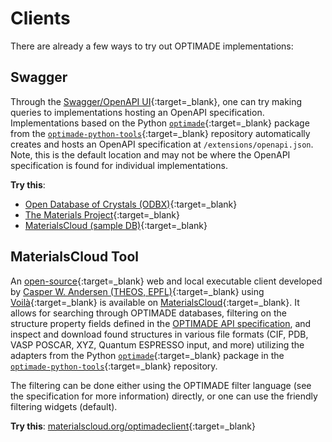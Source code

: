 # Clients

There are already a few ways to try out OPTIMADE implementations:

## Swagger

Through the [Swagger/OpenAPI UI](https://petstore.swagger.io){:target=_blank}, one can try making queries to implementations hosting an OpenAPI specification.
Implementations based on the Python [`optimade`](https://pypi.org/project/optimade/){:target=_blank} package from the [`optimade-python-tools`](https://github.com/Materials-Consortia/optimade-python-tools){:target=_blank} repository automatically creates and hosts an OpenAPI specification at `/extensions/openapi.json`.
Note, this is the default location and may not be where the OpenAPI specification is found for individual implementations.

**Try this**:

- [Open Database of Crystals (ODBX)](https://petstore.swagger.io/?url=https://optimade.odbx.science/v1/extensions/openapi.json){:target=_blank}
- [The Materials Project](https://petstore.swagger.io/?url=https://optimade.materialsproject.org/v1/extensions/openapi.json){:target=_blank}
- [MaterialsCloud (sample DB)](https://petstore.swagger.io/?url=https://aiida-dev.materialscloud.org/optimade-sample/optimade/v1/extensions/openapi.json){:target=_blank}

## MaterialsCloud Tool

An [open-source](https://github.com/CasperWA/voila-optimade-client){:target=_blank} web and local executable client developed by [Casper W. Andersen (THEOS, EPFL)](https://casper.welzel.nu){:target=_blank} using [Voilà](https://voila.readthedocs.io){:target=_blank} is available on [MaterialsCloud](https://materialscloud.org){:target=_blank}.
It allows for searching through OPTIMADE databases, filtering on the structure property fields defined in the [OPTIMADE API specification](optimade), and inspect and download found structures in various file formats (CIF, PDB, VASP POSCAR, XYZ, Quantum ESPRESSO input, and more) utilizing the adapters from the Python [`optimade`](https://pypi.org/project/optimade/){:target=_blank} package in the [`optimade-python-tools`](https://github.com/Materials-Consortia/optimade-python-tools){:target=_blank} repository.

The filtering can be done either using the OPTIMADE filter language (see the specification for more information) directly, or one can use the friendly filtering widgets (default).

**Try this**: [materialscloud.org/optimadeclient](https://materialscloud.org/optimadeclient){:target=_blank}
